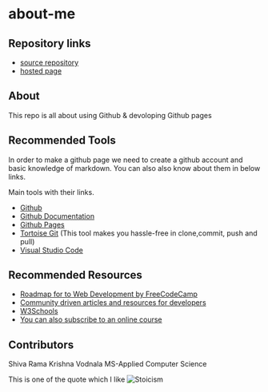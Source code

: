 # about-me

## Repository links

- [source repository](https://github.com/srkvodnala/about-me)
- [hosted page](https://srkvodnala.github.io/about-me/) 


## About
This repo is all about using Github & devoloping Github pages


## Recommended Tools
In order to make a github page we need to create a github account and basic knowledge of markdown.
You can also also know about them in below links.

Main tools with their links.

- [Github](https://github.com/)
- [Github Documentation](https://help.github.com/en/github)
- [Github Pages](https://github.com/adam-p/markdown-here/wiki/Markdown-Cheatsheet) 
- [Tortoise Git](https://tortoisegit.org/) (This tool makes you hassle-free in clone,commit, push and pull)
- [Visual Studio Code](https://code.visualstudio.com/)

## Recommended Resources

- [Roadmap for to Web Development by FreeCodeCamp](https://www.freecodecamp.org/news/2019-web-developer-roadmap/)
- [Community driven articles and resources for developers](https://roadmap.sh/)
- [W3Schools](https://www.w3schools.com/whatis/)
- [You can also subscribe to an online course](https://www.udemy.com/course/the-complete-junior-to-senior-web-developer-roadmap/)

## Contributors
 Shiva Rama Krishna Vodnala
 MS-Applied Computer Science 

This is one of the quote which I like 
![Stoicism](https://i.pinimg.com/236x/40/42/49/4042491430cfd829a2669ba5afad6875.jpg)
